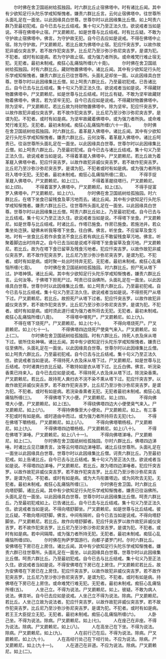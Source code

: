 <!-- { "loadSidebar": true } -->
　　尔时佛在舍卫国祇树给孤独园。时六群比丘止宿佛塔中。时有诸比丘闻。其中有少欲知足行头陀乐学戒知惭愧者。嫌责六群比丘言。云何止宿佛塔中。往世尊所头面礼足在一面坐。以此因缘具白世尊。世尊尔时以此因缘集比丘僧。如上呵责六群乃至最初犯戒。自今已去与比丘结戒。集十句义乃至正法久住。欲说戒者当如是说。不得在佛塔中止宿。尸叉罽赖尼。如是世尊与比丘结戒。时有比丘疑。不敢为守护故止宿佛塔中。佛言。为守护故无犯。自今已去应如是说戒。不得在佛塔中止宿。除为守护故。尸叉罽赖尼。若比丘故为佛塔中止宿。犯应忏突吉罗。以故作故犯非威仪突吉罗。若不故作犯突吉罗。比丘尼乃至沙弥沙弥尼突吉罗。是谓为犯。不犯者。或时有如是病。若为守护故止宿。或为强力者所执。或命难梵行难止宿无犯。无犯者。最初未制戒。痴狂心乱痛恼所缠(六十竟)。
　　尔时佛在舍卫国祇树给孤独园。时有六群比丘。藏财物置佛塔中。诸比丘闻。其中有少欲知足行头陀乐学戒知惭愧者。嫌责六群比丘已往世尊所。头面礼足却坐一面。以此因缘具白世尊。世尊尔时以此因缘集比丘僧。如上呵责六群比丘。乃至最初犯戒。已告诸比丘。自今已去与比丘结戒。集十句义乃至正法久住。欲说戒者当如是说。不得藏财物置佛塔中。尸叉罽赖尼。如是世尊与比丘结戒。时比丘有疑。不敢为坚牢故藏财物着佛塔中。佛言。若为坚牢无犯。自今已去应如是说戒。不得藏财物置佛塔中。除为坚牢。尸叉罽赖尼。若比丘故为持财物置佛塔中。除为坚牢。犯应忏突吉罗。以故作故犯非威仪突吉罗。若不故作犯突吉罗。比丘尼乃至沙弥沙弥尼突吉罗。是谓为犯。不犯者。或时有如是病。为坚牢故藏着佛塔中。或为强力者所执。或命难梵行难无犯。无犯者。最初未制戒。痴狂心乱痛恼所缠(六十一竟)。
　　尔时佛在舍卫国祇树给孤独园。时六群比丘。着革屣入佛塔中。诸比丘闻。其中有少欲知足行头陀乐学戒知惭愧者。嫌责六群比丘。云何汝等。着革屣入佛塔中。诸比丘呵责已。往诣世尊所头面礼足在一面坐。以此因缘具白世尊。世尊尔时以此因缘集比丘僧。如上呵责六群比丘。乃至最初犯戒。自今已去与诸比丘结戒。集十句义乃至正法久住。欲说戒者当如是说。不得着革屣入佛塔中。尸叉罽赖尼。若比丘故为着革屣入佛塔中者。犯应忏突吉罗。以故作故犯非威仪突吉罗。若不故作犯突吉罗。比丘尼乃至沙弥沙弥尼突吉罗。是谓为犯。不犯者或时有如是病。或为强力者所执将入塔中无犯。无犯者。最初未制戒。痴狂心乱痛恼所缠(二竟)。
　　不得手捉革屣入佛塔中。尸叉罽赖尼。如上(三)。
　　不得着革屣绕塔行。尸叉罽赖尼。如上(四)。
　　不得着富罗入佛塔中。尸叉罽赖尼。如上(五)。
　　不得手捉富罗入佛塔中。尸叉罽赖尼。如上(六)。
　　尔时佛在舍卫国祇树给孤独园。时六群比丘。在塔下坐食已留残食及草污地而去。诸比丘闻。其中有少欲知足行头陀乐学戒知惭愧者。嫌责六群比丘已。往世尊所头面礼足在一面坐。以此因缘具白世尊。世尊尔时以此因缘集比丘僧。呵责六群比丘如上。乃至最初犯戒。自今已去与比丘结戒。集十句义乃至正法久住。欲说戒者当如是说。不得塔下坐食。尸叉罽赖尼。如是世尊与比丘结戒。时诸比丘。作塔已施食。作房已施食。若施池井。若众集坐处迮狭。疑佛未听我等塔下坐食。往白佛。佛言。听坐食。不应留草及食污地。时有一坐食比丘若作余食法不食比丘若有病比丘不敢留残食草污地。佛言。听聚着脚边出时持弃之。自今已去当如是说戒不得塔下坐食留草及食污地。尸叉罽赖尼。若比丘。故为在塔下食已留草及残食污地者。犯应忏突吉罗。以故作故犯非威仪突吉罗。若不故作犯突吉罗。比丘尼乃至沙弥沙弥尼突吉罗。是谓为犯。不犯者。或时有如是病。或时聚一处出时持弃无犯。无犯者。最初未制戒。痴狂心乱痛恼所缠(七竟)。
　　尔时佛在舍卫国祇树给孤独园。时六群比丘。担尸死从塔下过。护塔神慎。诸比丘闻。其中有少欲知足行头陀乐学戒知惭愧者。嫌责六群比丘言。云何汝等。于佛塔下担死尸过。呵责已往诣佛所。头面礼足在一面坐。以此因缘具白世尊。世尊尔时以此因缘集比丘僧。如上呵责六群比丘。乃至最初犯戒。自今已去与比丘结戒。集十句义乃至正法久住。欲说戒者当如是说。不得担死尸从塔下过。尸叉罽赖尼。若比丘。故担死尸从塔下过者。犯应忏突吉罗。以故作故犯非威仪突吉罗。若不故作犯突吉罗。比丘尼乃至沙弥沙弥尼突吉罗。是谓为犯。不犯者。或时有如是病。或时须此道行或为强力者所将去无犯。无犯者。最初未制戒。痴狂心乱痛恼所缠(八竟)。
　　不得塔中埋死尸。尸叉罽赖尼。如上(九)。
　　不得在塔下烧死尸。尸叉罽赖尼。如上(七十)。
　　不得向塔烧死尸。尸叉罽赖尼。如上(七十一)。
　　不得佛塔四边烧死尸使臭气来入。尸叉罽赖尼。如上(二)。
　　尔时佛在舍卫国祇树给孤独园。时有六群比丘。持死人衣及床从塔下过。彼所住处神嗔。诸比丘闻。其中有少欲知足行头陀乐学戒知惭愧者。嫌责已往至佛所。头面礼足在一面坐。以此因缘具白世尊。世尊尔时以此因缘集比丘僧。如上呵责六群比丘。乃至最初犯戒。自今已去与比丘结戒。集十句义乃至正法久住。欲说戒者当如是说。不得持死人衣及床从塔下过。尸叉罽赖尼。如是世尊与比丘结戒。尔时诸粪扫衣比丘疑。不敢持如是衣从塔下过。比丘白佛。佛言。听浣染香熏已持来入。自今已去应如是说戒。不得持死人衣及床从塔下过。除浣染香熏。尸叉罽赖尼。若比丘。故持死人粪扫衣不浣不染不熏从塔下过。犯应忏突吉罗。以故作故犯非威仪突吉罗。若不故作犯突吉罗。比丘尼乃至沙弥沙弥尼突吉罗。是谓为犯。不犯者。或时有如是病。若浣染香熏者无犯。无犯者最初未制戒。痴狂心乱痛恼所缠(三)。
　　不得佛塔下大小便。尸叉罽赖尼。如上(四)。
　　不得向佛塔大小便。尸叉罽赖尼。如上(五)。
　　不得绕佛塔四边大小便使臭气来入。尸叉罽赖尼。如上(六)。
　　不得持佛像至大小便处。尸叉罽赖尼。如上。有三事不犯或时有如是病。或时道由中而过。或为强力者所持将去无犯(七)。
　　不得在佛塔下嚼杨枝。尸叉罽赖尼。如上(八)。
　　不得向佛塔嚼杨枝。尸叉罽赖尼。如上(九)。
　　不得佛塔四边嚼杨枝。尸叉罽赖尼。如上(八十)。
　　不得在佛塔下涕唾。尸叉罽赖尼。如上(八十一)。
　　不得向佛塔涕唾。尸叉罽赖尼。如上(二)。
　　尔时佛在舍卫国祇树给孤独园。尔时六群比丘。佛塔四边涕唾。时诸比丘见已嫌责言。汝等云何塔四边涕唾耶。诸比丘往世尊所。头面礼足在一面坐以此因缘具白世尊。世尊尔时以此因缘集比丘僧。诃责六群比丘。乃至最初犯戒。如上告诸比丘。自今已去与比丘结戒。集十句义乃至正法久住。欲说戒者当如是说。不得塔四边涕唾。尸叉罽赖尼。若比丘。故为塔四边涕唾者。犯应忏突吉罗。以故作故犯非威仪突吉罗。若不故作犯突吉罗。比丘尼乃至沙弥沙弥尼突吉罗。是谓为犯。不犯者。或时有如是病。或为大鸟衔置塔边。或为风吹去无犯。无犯者。最初未制戒。痴狂心乱痛恼所缠(三)。
　　尔时佛在舍卫国。时六群比丘向塔舒脚。诸比丘闻。其中有少欲知足行头陀乐学戒知惭愧者。嫌责已往诣佛所。头面礼足在一面坐。以此因缘具白世尊。世尊尔时以此因缘集比丘僧。呵责六群比丘。乃至最初犯戒如上。已告诸比丘。自今已去与比丘结戒。集十句义乃至正法久住。欲说戒者当如是说。不得向塔舒脚坐。尸叉罽赖尼。如是世尊与比丘结戒。彼比丘疑。不敢向塔间舒脚。佛言。中间有隔听。自今已去当如是说戒。不得向塔舒脚坐。尸叉罽赖尼。若比丘。故作向塔舒脚者。犯应忏突吉罗以故作故犯非威仪突吉罗。若不故作犯突吉罗。比丘尼乃至沙弥沙弥尼突吉罗。是谓为犯。不犯者。或时有如是病。若中间隔障。或为强力者所持无犯。无犯者。最初未制戒。痴狂心乱痛恼所缠(四)。
　　尔时佛在拘萨罗国游行。向都子婆罗门村。尔时六群比丘。安佛塔在下房已在上房住。诸比丘闻。其中有少欲知足行头陀乐学戒知惭愧者。嫌责六群已往世尊所。头面礼足在一面坐。以此因缘具白世尊。世尊尔时以此因缘集比丘僧。呵责六群比丘。乃至最初犯戒。自今已去与比丘结戒。集十句义乃至正法久住。欲说戒者当如是说。不得安佛塔在下房已在上房住。尸叉罽赖尼若比丘。故为安佛塔在下房已在上房住。犯应忏突吉罗。以故作故犯非威仪突吉罗。若不故作犯突吉罗。比丘尼乃至沙弥沙弥尼突吉罗。是谓为犯。不犯者。或时有如是病。持佛塔在下房已在上房住。或命难梵行难无犯。无犯者。最初未制戒。痴狂心乱痛恼所缠(五)。
　　人坐己立。不得为说法。尸叉罽赖尼。如上。彼疑。不敢为病人说法。佛言听。自今已去应如是说戒。人坐己立不得为说法。除病。尸叉罽赖尼。若比丘。人坐己立故为说法者。犯应忏突吉罗。以故作故犯非威仪突吉罗。若不故作犯突吉罗。比丘尼乃至沙弥沙弥尼突吉罗。是谓为犯。不犯者。或时有如是病。若王王大臣捉立无犯。无犯者。最初未制戒。痴狂心乱痛恼所缠(六)。
　　人卧己坐。不得为说法。除病。尸叉罽赖尼。如上(七)。
　　人在座己在非座。不得为说法。除病。尸叉罽赖尼。如上(八)。
　　人在高坐己在下坐。不得为说法。除病。尸叉罽赖尼。如上(九)。
　　人在前行己在后。不得为说法。除病。尸叉罽赖尼。如上(九十)。
　　人在高经行处己在下经行处。不应为说法。除病。尸叉罽赖尼。如上(九十一)。
　　人在道己在非道。不应为说法。除病。尸叉罽赖尼。如上(二)。
